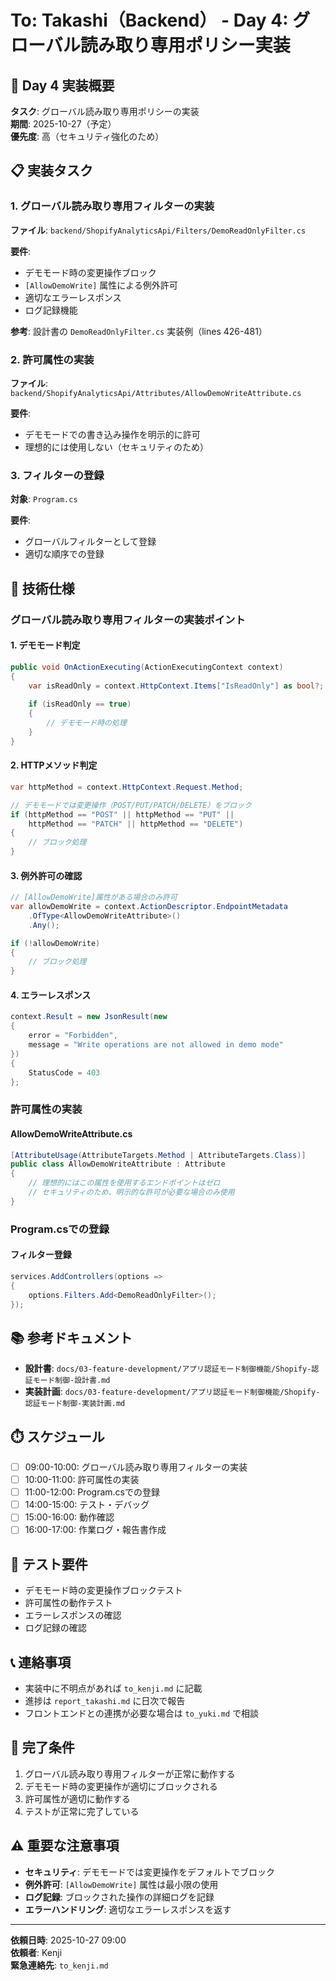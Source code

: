 # To: Takashi（Backend） - Day 4: グローバル読み取り専用ポリシー実装

## 🎯 Day 4 実装概要
**タスク**: グローバル読み取り専用ポリシーの実装  
**期間**: 2025-10-27（予定）  
**優先度**: 高（セキュリティ強化のため）

## 📋 実装タスク

### 1. グローバル読み取り専用フィルターの実装
**ファイル**: `backend/ShopifyAnalyticsApi/Filters/DemoReadOnlyFilter.cs`

**要件**:
- デモモード時の変更操作ブロック
- `[AllowDemoWrite]` 属性による例外許可
- 適切なエラーレスポンス
- ログ記録機能

**参考**: 設計書の `DemoReadOnlyFilter.cs` 実装例（lines 426-481）

### 2. 許可属性の実装
**ファイル**: `backend/ShopifyAnalyticsApi/Attributes/AllowDemoWriteAttribute.cs`

**要件**:
- デモモードでの書き込み操作を明示的に許可
- 理想的には使用しない（セキュリティのため）

### 3. フィルターの登録
**対象**: `Program.cs`

**要件**:
- グローバルフィルターとして登録
- 適切な順序での登録

## 🔧 技術仕様

### グローバル読み取り専用フィルターの実装ポイント

#### 1. デモモード判定
```csharp
public void OnActionExecuting(ActionExecutingContext context)
{
    var isReadOnly = context.HttpContext.Items["IsReadOnly"] as bool?;
    
    if (isReadOnly == true)
    {
        // デモモード時の処理
    }
}
```

#### 2. HTTPメソッド判定
```csharp
var httpMethod = context.HttpContext.Request.Method;

// デモモードでは変更操作（POST/PUT/PATCH/DELETE）をブロック
if (httpMethod == "POST" || httpMethod == "PUT" || 
    httpMethod == "PATCH" || httpMethod == "DELETE")
{
    // ブロック処理
}
```

#### 3. 例外許可の確認
```csharp
// [AllowDemoWrite]属性がある場合のみ許可
var allowDemoWrite = context.ActionDescriptor.EndpointMetadata
    .OfType<AllowDemoWriteAttribute>()
    .Any();

if (!allowDemoWrite)
{
    // ブロック処理
}
```

#### 4. エラーレスポンス
```csharp
context.Result = new JsonResult(new
{
    error = "Forbidden",
    message = "Write operations are not allowed in demo mode"
})
{
    StatusCode = 403
};
```

### 許可属性の実装

#### AllowDemoWriteAttribute.cs
```csharp
[AttributeUsage(AttributeTargets.Method | AttributeTargets.Class)]
public class AllowDemoWriteAttribute : Attribute
{
    // 理想的にはこの属性を使用するエンドポイントはゼロ
    // セキュリティのため、明示的な許可が必要な場合のみ使用
}
```

### Program.csでの登録

#### フィルター登録
```csharp
services.AddControllers(options =>
{
    options.Filters.Add<DemoReadOnlyFilter>();
});
```

## 📚 参考ドキュメント
- **設計書**: `docs/03-feature-development/アプリ認証モード制御機能/Shopify-認証モード制御-設計書.md`
- **実装計画**: `docs/03-feature-development/アプリ認証モード制御機能/Shopify-認証モード制御-実装計画.md`

## ⏱️ スケジュール
- [ ] 09:00-10:00: グローバル読み取り専用フィルターの実装
- [ ] 10:00-11:00: 許可属性の実装
- [ ] 11:00-12:00: Program.csでの登録
- [ ] 14:00-15:00: テスト・デバッグ
- [ ] 15:00-16:00: 動作確認
- [ ] 16:00-17:00: 作業ログ・報告書作成

## 🧪 テスト要件
- デモモード時の変更操作ブロックテスト
- 許可属性の動作テスト
- エラーレスポンスの確認
- ログ記録の確認

## 📞 連絡事項
- 実装中に不明点があれば `to_kenji.md` に記載
- 進捗は `report_takashi.md` に日次で報告
- フロントエンドとの連携が必要な場合は `to_yuki.md` で相談

## 🎯 完了条件
1. グローバル読み取り専用フィルターが正常に動作する
2. デモモード時の変更操作が適切にブロックされる
3. 許可属性が適切に動作する
4. テストが正常に完了している

## ⚠️ 重要な注意事項
- **セキュリティ**: デモモードでは変更操作をデフォルトでブロック
- **例外許可**: `[AllowDemoWrite]` 属性は最小限の使用
- **ログ記録**: ブロックされた操作の詳細ログを記録
- **エラーハンドリング**: 適切なエラーレスポンスを返す

---

**依頼日時**: 2025-10-27 09:00  
**依頼者**: Kenji  
**緊急連絡先**: `to_kenji.md`